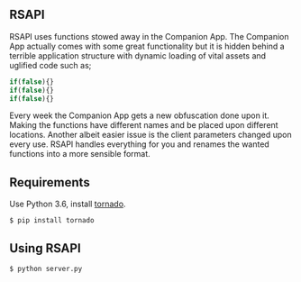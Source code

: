 ## RSAPI
RSAPI uses functions stowed away in the Companion App. The Companion App actually comes with some great functionality but it is hidden behind a terrible application structure with dynamic loading of vital assets and uglified code such as;
```javascript
if(false){}
if(false){}
if(false){}
```
Every week the Companion App gets a new obfuscation done upon it. Making the functions have different names and be placed upon different locations. Another albeit easier issue is the client parameters changed upon every use. RSAPI handles everything for you and renames the wanted functions into a more sensible format.

## Requirements
Use Python 3.6, install [tornado](https://www.tornadoweb.org/).

    $ pip install tornado

## Using RSAPI
    $ python server.py
